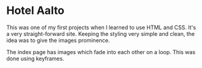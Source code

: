 # Hotel Aalto
 This was one of my first projects when I learned to use HTML and CSS. It's a very straight-forward site. Keeping the styling very simple and clean, the idea was to give the images prominence. 

 The index page has images which fade into each other on a loop. This was done using keyframes.
